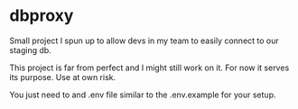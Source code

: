 # dbproxy
Small project I spun up to allow devs in my team to easily connect to our staging db.

This project is far from perfect and I might still work on it.
For now it serves its purpose.
Use at own risk.

You just need to and .env file similar to the .env.example for your setup.

